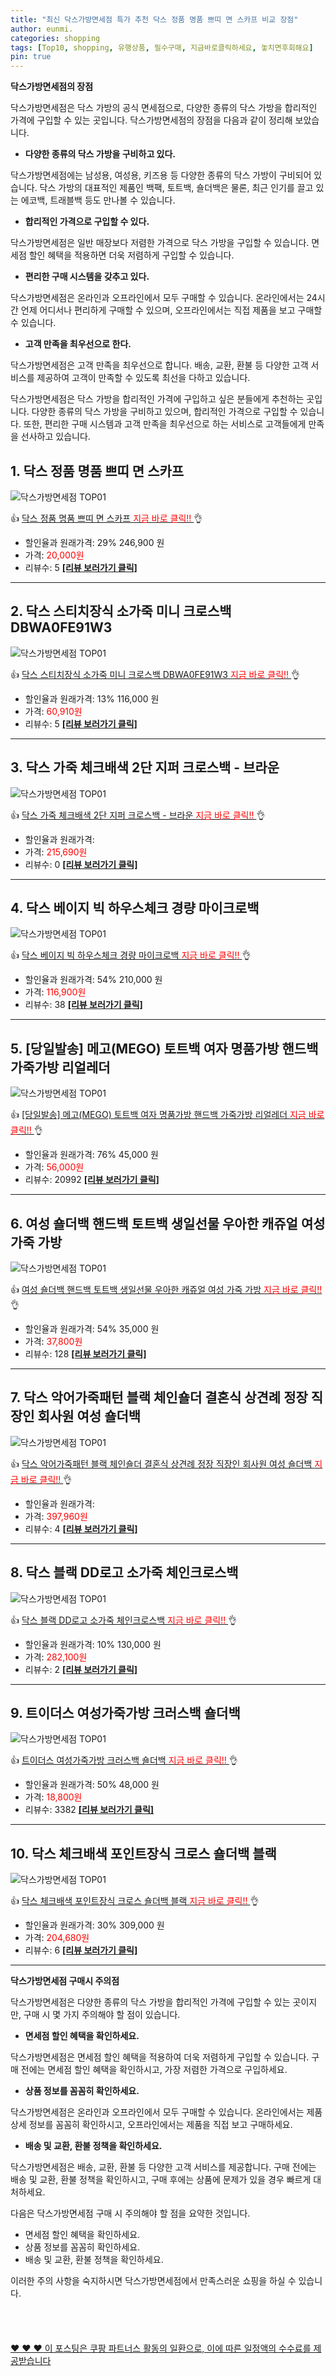 ```yaml
---
title: "최신 닥스가방면세점 특가 추천 닥스 정품 명품 쁘띠 면 스카프 비교 장점"
author: eunmi.
categories: shopping
tags: [Top10, shopping, 유행상품, 필수구매, 지금바로클릭하세요, 놓치면후회해요]
pin: true
---
```

**닥스가방면세점의 장점**

닥스가방면세점은 닥스 가방의 공식 면세점으로, 다양한 종류의 닥스 가방을 합리적인 가격에 구입할 수 있는 곳입니다. 닥스가방면세점의 장점을 다음과 같이 정리해 보았습니다.

* **다양한 종류의 닥스 가방을 구비하고 있다.**

닥스가방면세점에는 남성용, 여성용, 키즈용 등 다양한 종류의 닥스 가방이 구비되어 있습니다. 닥스 가방의 대표적인 제품인 백팩, 토트백, 숄더백은 물론, 최근 인기를 끌고 있는 에코백, 트래블백 등도 만나볼 수 있습니다.

* **합리적인 가격으로 구입할 수 있다.**

닥스가방면세점은 일반 매장보다 저렴한 가격으로 닥스 가방을 구입할 수 있습니다. 면세점 할인 혜택을 적용하면 더욱 저렴하게 구입할 수 있습니다.

* **편리한 구매 시스템을 갖추고 있다.**

닥스가방면세점은 온라인과 오프라인에서 모두 구매할 수 있습니다. 온라인에서는 24시간 언제 어디서나 편리하게 구매할 수 있으며, 오프라인에서는 직접 제품을 보고 구매할 수 있습니다.

* **고객 만족을 최우선으로 한다.**

닥스가방면세점은 고객 만족을 최우선으로 합니다. 배송, 교환, 환불 등 다양한 고객 서비스를 제공하여 고객이 만족할 수 있도록 최선을 다하고 있습니다.

닥스가방면세점은 닥스 가방을 합리적인 가격에 구입하고 싶은 분들에게 추천하는 곳입니다. 다양한 종류의 닥스 가방을 구비하고 있으며, 합리적인 가격으로 구입할 수 있습니다. 또한, 편리한 구매 시스템과 고객 만족을 최우선으로 하는 서비스로 고객들에게 만족을 선사하고 있습니다.

   

## 1. 닥스 정품 명품 쁘띠 면 스카프

![닥스가방면세점 TOP01](https://thumbnail9.coupangcdn.com/thumbnails/remote/230x230ex/image/vendor_inventory/30b2/98b108825c53928f6020ac5bcbb1ffce1d8d45b83b789e8defee6bc73924.JPG)


👍 [닥스 정품 명품 쁘띠 면 스카프 <font color=red> 지금 바로 클릭!! </font> ](https://link.coupang.com/re/AFFSDP?lptag=AF3617701&subid=GithubCoopas&pageKey=7666635683&traceid=V0-153&itemId=20440077401&vendorItemId=87520867957) 👌 


- 할인율과 원래가격: 29%  246,900   원
- 가격: <span style='color:red'>20,000원</span>
- 리뷰수: 5  [**[리뷰 보러가기 클릭]**](https://link.coupang.com/re/AFFSDP?lptag=AF3617701&subid=GithubCoopas&pageKey=7666635683&traceid=V0-153&itemId=20440077401&vendorItemId=87520867957)

---


   

## 2. 닥스 스티치장식 소가죽 미니 크로스백 DBWA0FE91W3

![닥스가방면세점 TOP01](https://thumbnail9.coupangcdn.com/thumbnails/remote/230x230ex/image/retail/images/2021/03/24/17/1/bd1a744f-ae69-4603-9d4e-0815efb87844.jpg)


👍 [닥스 스티치장식 소가죽 미니 크로스백 DBWA0FE91W3 <font color=red> 지금 바로 클릭!! </font> ](https://link.coupang.com/re/AFFSDP?lptag=AF3617701&subid=GithubCoopas&pageKey=5321126955&traceid=V0-153&itemId=7740543076&vendorItemId=74665709860) 👌 


- 할인율과 원래가격: 13%  116,000   원
- 가격: <span style='color:red'>60,910원</span>
- 리뷰수: 5  [**[리뷰 보러가기 클릭]**](https://link.coupang.com/re/AFFSDP?lptag=AF3617701&subid=GithubCoopas&pageKey=5321126955&traceid=V0-153&itemId=7740543076&vendorItemId=74665709860)

---


   

## 3. 닥스 가죽 체크배색 2단 지퍼 크로스백 - 브라운

![닥스가방면세점 TOP01](https://thumbnail7.coupangcdn.com/thumbnails/remote/230x230ex/image/vendor_inventory/8995/1fc14b87445cc3dcd46fc088ae9016ccf364e9bd2415d55e1eab41c96edb.JPG)


👍 [닥스 가죽 체크배색 2단 지퍼 크로스백 - 브라운 <font color=red> 지금 바로 클릭!! </font> ](https://link.coupang.com/re/AFFSDP?lptag=AF3617701&subid=GithubCoopas&pageKey=7131068795&traceid=V0-153&itemId=17879202210&vendorItemId=85505657755) 👌 


- 할인율과 원래가격: 
- 가격: <span style='color:red'>215,690원</span>
- 리뷰수: 0  [**[리뷰 보러가기 클릭]**](https://link.coupang.com/re/AFFSDP?lptag=AF3617701&subid=GithubCoopas&pageKey=7131068795&traceid=V0-153&itemId=17879202210&vendorItemId=85505657755)

---


   

## 4. 닥스 베이지 빅 하우스체크 경량 마이크로백

![닥스가방면세점 TOP01](https://thumbnail6.coupangcdn.com/thumbnails/remote/230x230ex/image/vendor_inventory/12b0/3467073c1c49ac9f356c76f3a6fcad5526ba488c41468336b0027b4f1b9b.JPG)


👍 [닥스 베이지 빅 하우스체크 경량 마이크로백 <font color=red> 지금 바로 클릭!! </font> ](https://link.coupang.com/re/AFFSDP?lptag=AF3617701&subid=GithubCoopas&pageKey=6470375517&traceid=V0-153&itemId=14121147007&vendorItemId=83565412786) 👌 


- 할인율과 원래가격: 54%  210,000   원
- 가격: <span style='color:red'>116,900원</span>
- 리뷰수: 38  [**[리뷰 보러가기 클릭]**](https://link.coupang.com/re/AFFSDP?lptag=AF3617701&subid=GithubCoopas&pageKey=6470375517&traceid=V0-153&itemId=14121147007&vendorItemId=83565412786)

---


   

## 5. [당일발송] 메고(MEGO) 토트백 여자 명품가방 핸드백 가죽가방 리얼레더

![닥스가방면세점 TOP01](https://thumbnail8.coupangcdn.com/thumbnails/remote/230x230ex/image/vendor_inventory/cbea/2d48fb43e2db47c878b63663ea8c80a4059e8a8ab0f6a00d4374deb64065.jpg)


👍 [[당일발송] 메고(MEGO) 토트백 여자 명품가방 핸드백 가죽가방 리얼레더 <font color=red> 지금 바로 클릭!! </font> ](https://link.coupang.com/re/AFFSDP?lptag=AF3617701&subid=GithubCoopas&pageKey=7432308201&traceid=V0-153&itemId=19306195260&vendorItemId=84115477490) 👌 


- 할인율과 원래가격: 76%  45,000   원
- 가격: <span style='color:red'>56,000원</span>
- 리뷰수: 20992  [**[리뷰 보러가기 클릭]**](https://link.coupang.com/re/AFFSDP?lptag=AF3617701&subid=GithubCoopas&pageKey=7432308201&traceid=V0-153&itemId=19306195260&vendorItemId=84115477490)

---


   

## 6. 여성 숄더백 핸드백 토트백 생일선물 우아한 캐쥬얼 여성 가죽 가방

![닥스가방면세점 TOP01](https://thumbnail9.coupangcdn.com/thumbnails/remote/230x230ex/image/vendor_inventory/c6a0/65087ccc012427d9de6e43aed293696aedcdacc0911214820dc54f353088.JPG)


👍 [여성 숄더백 핸드백 토트백 생일선물 우아한 캐쥬얼 여성 가죽 가방 <font color=red> 지금 바로 클릭!! </font> ](https://link.coupang.com/re/AFFSDP?lptag=AF3617701&subid=GithubCoopas&pageKey=7611273775&traceid=V0-153&itemId=20158675362&vendorItemId=87251255796) 👌 


- 할인율과 원래가격: 54%  35,000   원
- 가격: <span style='color:red'>37,800원</span>
- 리뷰수: 128  [**[리뷰 보러가기 클릭]**](https://link.coupang.com/re/AFFSDP?lptag=AF3617701&subid=GithubCoopas&pageKey=7611273775&traceid=V0-153&itemId=20158675362&vendorItemId=87251255796)

---


   

## 7. 닥스 악어가죽패턴 블랙 체인숄더 결혼식 상견례 정장 직장인 회사원 여성 숄더백

![닥스가방면세점 TOP01](https://thumbnail6.coupangcdn.com/thumbnails/remote/230x230ex/image/vendor_inventory/34ac/3ca9c769593ff2ddf20d05c3d4cea8391b8e04f0cfd43668a48626ea6e7e.JPG)


👍 [닥스 악어가죽패턴 블랙 체인숄더 결혼식 상견례 정장 직장인 회사원 여성 숄더백 <font color=red> 지금 바로 클릭!! </font> ](https://link.coupang.com/re/AFFSDP?lptag=AF3617701&subid=GithubCoopas&pageKey=7091959807&traceid=V0-153&itemId=17675389985&vendorItemId=85079784209) 👌 


- 할인율과 원래가격: 
- 가격: <span style='color:red'>397,960원</span>
- 리뷰수: 4  [**[리뷰 보러가기 클릭]**](https://link.coupang.com/re/AFFSDP?lptag=AF3617701&subid=GithubCoopas&pageKey=7091959807&traceid=V0-153&itemId=17675389985&vendorItemId=85079784209)

---


   

## 8. 닥스 블랙 DD로고 소가죽 체인크로스백

![닥스가방면세점 TOP01](https://thumbnail8.coupangcdn.com/thumbnails/remote/230x230ex/image/vendor_inventory/1f9c/17588314ce5d8fb448b049778da4eac76cd1d65715bed10a2e4470c54e92.JPG)


👍 [닥스 블랙 DD로고 소가죽 체인크로스백 <font color=red> 지금 바로 클릭!! </font> ](https://link.coupang.com/re/AFFSDP?lptag=AF3617701&subid=GithubCoopas&pageKey=6386107225&traceid=V0-153&itemId=13590652392&vendorItemId=84956268971) 👌 


- 할인율과 원래가격: 10%  130,000   원
- 가격: <span style='color:red'>282,100원</span>
- 리뷰수: 2  [**[리뷰 보러가기 클릭]**](https://link.coupang.com/re/AFFSDP?lptag=AF3617701&subid=GithubCoopas&pageKey=6386107225&traceid=V0-153&itemId=13590652392&vendorItemId=84956268971)

---


   

## 9. 트이더스 여성가죽가방 크러스백 숄더백

![닥스가방면세점 TOP01](https://thumbnail8.coupangcdn.com/thumbnails/remote/230x230ex/image/vendor_inventory/f5c7/89c744b182f0247cfc51524188235c05bc024e20442641e3563b25b94803.jpg)


👍 [트이더스 여성가죽가방 크러스백 숄더백 <font color=red> 지금 바로 클릭!! </font> ](https://link.coupang.com/re/AFFSDP?lptag=AF3617701&subid=GithubCoopas&pageKey=7605630547&traceid=V0-153&itemId=20130332163&vendorItemId=87224370919) 👌 


- 할인율과 원래가격: 50%  48,000   원
- 가격: <span style='color:red'>18,800원</span>
- 리뷰수: 3382  [**[리뷰 보러가기 클릭]**](https://link.coupang.com/re/AFFSDP?lptag=AF3617701&subid=GithubCoopas&pageKey=7605630547&traceid=V0-153&itemId=20130332163&vendorItemId=87224370919)

---


   

## 10. 닥스 체크배색 포인트장식 크로스 숄더백 블랙

![닥스가방면세점 TOP01](https://thumbnail10.coupangcdn.com/thumbnails/remote/230x230ex/image/vendor_inventory/73ee/9897a403c0705d080c79f622bcdf98ea68ccd0311b32091d841bd1696b64.JPG)


👍 [닥스 체크배색 포인트장식 크로스 숄더백 블랙 <font color=red> 지금 바로 클릭!! </font> ](https://link.coupang.com/re/AFFSDP?lptag=AF3617701&subid=GithubCoopas&pageKey=6523629069&traceid=V0-153&itemId=14463607218&vendorItemId=84970342937) 👌 


- 할인율과 원래가격: 30%  309,000   원
- 가격: <span style='color:red'>204,680원</span>
- 리뷰수: 6  [**[리뷰 보러가기 클릭]**](https://link.coupang.com/re/AFFSDP?lptag=AF3617701&subid=GithubCoopas&pageKey=6523629069&traceid=V0-153&itemId=14463607218&vendorItemId=84970342937)

---
**닥스가방면세점 구매시 주의점**

닥스가방면세점은 다양한 종류의 닥스 가방을 합리적인 가격에 구입할 수 있는 곳이지만, 구매 시 몇 가지 주의해야 할 점이 있습니다.

* **면세점 할인 혜택을 확인하세요.**

닥스가방면세점은 면세점 할인 혜택을 적용하여 더욱 저렴하게 구입할 수 있습니다. 구매 전에는 면세점 할인 혜택을 확인하시고, 가장 저렴한 가격으로 구입하세요.

* **상품 정보를 꼼꼼히 확인하세요.**

닥스가방면세점은 온라인과 오프라인에서 모두 구매할 수 있습니다. 온라인에서는 제품 상세 정보를 꼼꼼히 확인하시고, 오프라인에서는 제품을 직접 보고 구매하세요.

* **배송 및 교환, 환불 정책을 확인하세요.**

닥스가방면세점은 배송, 교환, 환불 등 다양한 고객 서비스를 제공합니다. 구매 전에는 배송 및 교환, 환불 정책을 확인하시고, 구매 후에는 상품에 문제가 있을 경우 빠르게 대처하세요.

다음은 닥스가방면세점 구매 시 주의해야 할 점을 요약한 것입니다.

* 면세점 할인 혜택을 확인하세요.
* 상품 정보를 꼼꼼히 확인하세요.
* 배송 및 교환, 환불 정책을 확인하세요.

이러한 주의 사항을 숙지하시면 닥스가방면세점에서 만족스러운 쇼핑을 하실 수 있습니다.<br><br><br><br><br> [ ❤ ❤ ❤ 이 포스팅은 쿠팡 파트너스 활동의 일환으로, 이에 따른 일정액의 수수료를 제공받습니다](https://link.coupang.com/a/bcEFyh)